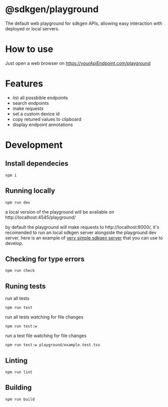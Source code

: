 # @sdkgen/playground

The default web playground for sdkgen APIs, allowing easy interaction with deployed or local servers.

# How to use

Just open a web browser on https://yourApiEndpoint.com/playground

# Features

- list all possbible endpoints
- search endpoints
- make requests
- set a custom device id
- copy retuned values to clipboard
- display endpoint annotations


# Development 

## Install dependecies 
```
npm i 
```

## Running locally
```
npm run dev
```
a local version of the playground will be avaliable on http://localhost:4545/playground/ 

by default the playground will make requests to http://localhost:8000/, it's recomended to run an local sdkgen server alongside the playground dev server, here is an example of [very simple sdkgen server](https://github.com/kevinoliveira/sdkgen-helloworld) that you can use to develop.
 

## Checking for type errors
```
npm run check
```

## Runing tests
run all tests
```
npm run test
```
run all tests watching for file changes
```
npm run test:w
```
run a test file watching for file changes
```
npm run test:w playground/example.test.tsx
```

## Linting
```
npm run lint
```

## Building
```
npm run build
```
